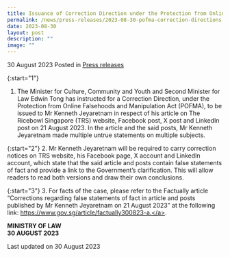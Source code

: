 ```yaml
---
title: Issuance of Correction Direction under the Protection from Online Falsehoods and Manipulation Act to Mr Kenneth Jeyaretnam
permalink: /news/press-releases/2023-08-30-pofma-correction-directions-to-kenneth-jeyaretnam/
date: 2023-08-30
layout: post
description: ""
image: ""
---
```

30 August 2023 Posted in [Press releases](/news/press-releases)

{:start="1"}
1.	The Minister for Culture, Community and Youth and Second Minister for Law Edwin Tong has instructed for a Correction Direction, under the Protection from Online Falsehoods and Manipulation Act (POFMA), to be issued to Mr Kenneth Jeyaretnam in respect of his article on The Ricebowl Singapore (TRS) website, Facebook post, X post and LinkedIn post on 21 August 2023. In the article and the said posts, Mr Kenneth Jeyaretnam made multiple untrue statements on multiple subjects.

{:start="2"}
2.	Mr Kenneth Jeyaretnam will be required to carry correction notices on TRS website, his Facebook page, X account and LinkedIn account, which state that the said article and posts contain false statements of fact and provide a link to the Government’s clarification. This will allow readers to read both versions and draw their own conclusions.

{:start="3"}
3.	For facts of the case, please refer to the Factually article “Corrections regarding false statements of fact in article and posts published by Mr Kenneth Jeyaretnam on 21 August 2023” at the following link:  <a href="https://www.gov.sg/article/factually300823-a" target="new">https://www.gov.sg/article/factually300823-a.</a>.

**MINISTRY OF LAW**
<br>**30 AUGUST 2023**

<p class="right-side-updated">Last updated on 30 August 2023</p>

